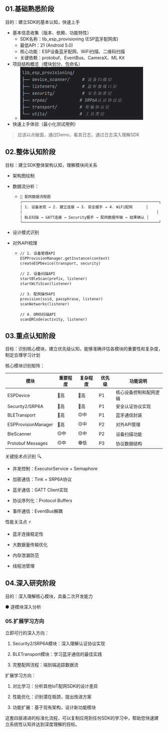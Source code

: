 ## 01.基础熟悉阶段

目的：建立SDK的基本认知，快速上手

- 基本信息收集（版本、依赖、功能特性）
    - SDK名称：lib_esp_provisioning (ESP蓝牙配网库)
    - 最低API：21 (Android 5.0)
    - 核心功能：ESP设备蓝牙配网、WiFi扫描、二维码扫描
    - 关键依赖：protobuf、EventBus、CameraX、ML Kit
- 项目结构概览（模块划分、包命名）
  - ![image-20250808100144890](../../_pic_/image-20250808100144890.png)
- 快速上手体验（最小化测试用例）

> 应该以点破面，通过Demo，看其日志，通过日志深入理解SDK

## 02.整体认知阶段

目标：建立SDK整体架构认知，理解模块间关系

- 架构图绘制

- 数据流分析：

  - ```
    🔄 配网数据流程图
    ┌─────────────────────────────────────────────────────────────┐
    │ 1. 设备发现 → 2. 建立连接 → 3. 安全握手 → 4. WiFi配网      │
    │                                                            │
    │ BLE扫描 → GATT连接 → Security握手 → 配网数据传输 → 结果确认 │
    └─────────────────────────────────────────────────────────────┘
    ```

- 设计模式识别

- 对外API梳理

  - ```
    // 1. 设备管理API
    ESPProvisionManager.getInstance(context)
    createESPDevice(transport, security)
    
    // 2. 设备扫描API  
    startBleScan(prefix, listener)
    startWifiScan(listener)
    
    // 3. 配网操作API
    provision(ssid, passphrase, listener)
    scanNetworks(listener)
    
    // 4. QR码扫描API
    scanQRCode(activity, listener)
    ```

## 03.重点认知阶段

目标：识别核心模块，建立优先级认知，能够准确评估各模块的重要性和复杂度，制定合理学习计划

核心模块识别矩阵：

| 模块                | 重要程度 | 复杂程度 | 优先级 | 功能说明               |
| ------------------- | -------- | -------- | ------ | ---------------------- |
| ESPDevice           | 🔴高      | 🔴高      | P1     | 核心设备控制和配网逻辑 |
| Security2/SRP6A     | 🔴高      | 🔴高      | P1     | 安全认证协议实现       |
| BLETransport        | 🔴高      | 🟡中      | P1     | 蓝牙通信封装           |
| ESPProvisionManager | 🔴高      | 🟡中      | P2     | 对外API管理            |
| BleScanner          | 🟡中      | 🟡中      | P2     | 设备扫描功能           |
| Protobuf Messages   | 🟡中      | 🟢低      | P3     | 协议数据结构           |

关键技术点识别 🔍

- 并发控制：ExecutorService + Semaphore

- 加密通信：Tink + SRP6A协议

- 蓝牙通信：GATT Client实现

- 协议序列化：Protocol Buffers

- 事件通信：EventBus解耦

性能关注点 ⚡

- 蓝牙连接稳定性

- 大数据量传输优化

- 内存泄漏防范

- 线程池管理

## 04.深入研究阶段

目的：深入理解核心模块，具备二次开发能力

● 逐模块深入分析





### 05.扩展学习方向

立即可行的深入方向：

1. Security2/SRP6A模块：深入理解认证协议实现

1. BLETransport模块：学习蓝牙通信的最佳实践

1. 完整配网流程：端到端追踪数据流

扩展学习方向：

1. 对比学习：分析其他IoT配网SDK的设计差异

1. 性能优化：识别潜在瓶颈，提出改进方案

1. 功能扩展：基于现有架构，设计新功能模块

这套四层递进的标准化流程，可以复制应用到任何SDK的学习中，帮助您快速建立系统性认知并达到深度理解的目标。